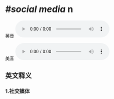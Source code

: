 # ***\#social media*** n
英音
<audio src="./media/social media1_AAC.aac" controls="controls"></audio>

美音
<audio src="./media/social media2_AAC.aac" controls="controls"></audio>



  

英文释义
---
### 1.**社交媒体**  


